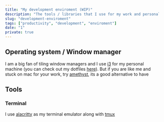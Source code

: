 ```yaml
---
title: "My development enviroment (WIP)"
description: "The tools / libraries that I use for my work and personal projects"
slug: "development-enviroment"
tags: ["productivity", "development", "enviroment"]
date: "1"
private: true
---
```



## Operating system / Window manager
I am a big fan of tiling window managers and I use [i3](https://i3wm.org/) for my personal machine (you can check out my dotfiles [here](https://github.com/vanshajg/dotfiles)). But if you are like me and 
stuck on mac for your work, try [amethyst](https://github.com/ianyh/Amethyst), its a good alternative to have 

## Tools

### Terminal
I use [alacritty](https://github.com/alacritty/alacritty) as my terminal emulator along with [tmux](https://github.com/tmux/tmux)